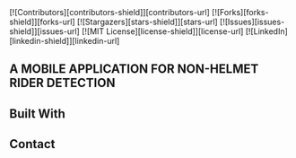 <div id="top"></div>
  [![Contributors][contributors-shield]][contributors-url]
  [![Forks][forks-shield]][forks-url]
  [![Stargazers][stars-shield]][stars-url]
  [![Issues][issues-shield]][issues-url]
  [![MIT License][license-shield]][license-url]
  [![LinkedIn][linkedin-shield]][linkedin-url]
  
  ## A MOBILE APPLICATION FOR NON-HELMET RIDER DETECTION
  <!-- image or video of project -->
  
  ## Built With
  
  ## Contact
